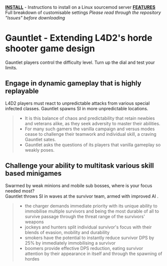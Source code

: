 **[INSTALL](/INSTALL.md)** - Instructions to install on a Linux sourcemod server
**[FEATURES](/FEATURES.md)** Full breakdown of customisable settings
*Please read through the repository "Issues" before downloading*   
# Gauntlet - Extending L4D2's horde shooter game design 
Gauntlet players control the difficulty level. Turn up the dial and test your limits.

## Engage in dynamic gameplay that is highly replayable

L4D2 players must react to unpredictable attacks from various special infected classes. 
Gauntlet spawns SI in more unpredictable locations.

> - It is this balance of chaos and predictability that retain newbies and veterans alike, as they seek adversity to master their abilities. 
> - For many such gamers the vanilla campaign and versus modes cease to challenge their teamwork and individual skill, a craving Gauntlet sates.  
> - Gauntlet asks the questions of its players that vanilla gameplay so weakly poses.  
 
## Challenge your ability to multitask various skill based minigames

Swarmed by weak minions and mobile sub bosses, where is your focus needed most?  
Gauntlet throws SI in waves at the survivor team, armed with improved AI .
  
> - the charger demands immediate priority with its unique ability to immobilise multiple survivors and being the most durable of all to survive passage through the threat range of the survivors' weapons  
> - jockeys and hunters split individual survivor's focus with their blends of evasion, mobility and durability  
> - smokers have the potential to instantly reduce survivor DPS by 25% by immediately immobilising a survivor  
> - boomers provide effective DPS reduction, eating survivor attention by their appearance in itself and through the spawning of hordes 


